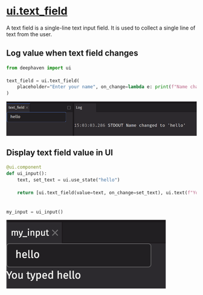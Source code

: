 # [ui.text_field](../components/text_field.md)

A text field is a single-line text input field. It is used to collect a single line of text from the user.

## Log value when text field changes

```python
from deephaven import ui

text_field = ui.text_field(
    placeholder="Enter your name", on_change=lambda e: print(f"Name changed to '{e}'")
)
```

![Value is changed to 'hello' and logged.](../assets/text_field_log.png)

## Display text field value in UI

```python
@ui.component
def ui_input():
    text, set_text = ui.use_state("hello")

    return [ui.text_field(value=text, on_change=set_text), ui.text(f"You typed {text}")]


my_input = ui_input()
```

![Value will update in the UI.](../assets/text_field_display_text.png)

